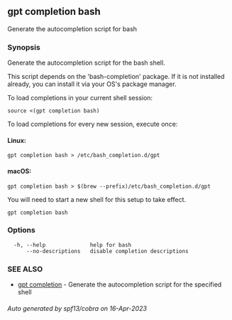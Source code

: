## gpt completion bash

Generate the autocompletion script for bash

### Synopsis

Generate the autocompletion script for the bash shell.

This script depends on the 'bash-completion' package.
If it is not installed already, you can install it via your OS's package manager.

To load completions in your current shell session:

	source <(gpt completion bash)

To load completions for every new session, execute once:

#### Linux:

	gpt completion bash > /etc/bash_completion.d/gpt

#### macOS:

	gpt completion bash > $(brew --prefix)/etc/bash_completion.d/gpt

You will need to start a new shell for this setup to take effect.


```
gpt completion bash
```

### Options

```
  -h, --help              help for bash
      --no-descriptions   disable completion descriptions
```

### SEE ALSO

* [gpt completion](gpt_completion.md)	 - Generate the autocompletion script for the specified shell

###### Auto generated by spf13/cobra on 16-Apr-2023
